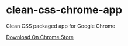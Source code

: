 clean-css-chrome-app
====================

Clean CSS packaged app for Google Chrome

[Download On Chrome Store](https://chrome.google.com/webstore/detail/clean-css/echojgiinphjmeidkoenhhlnnbgnahfb)
